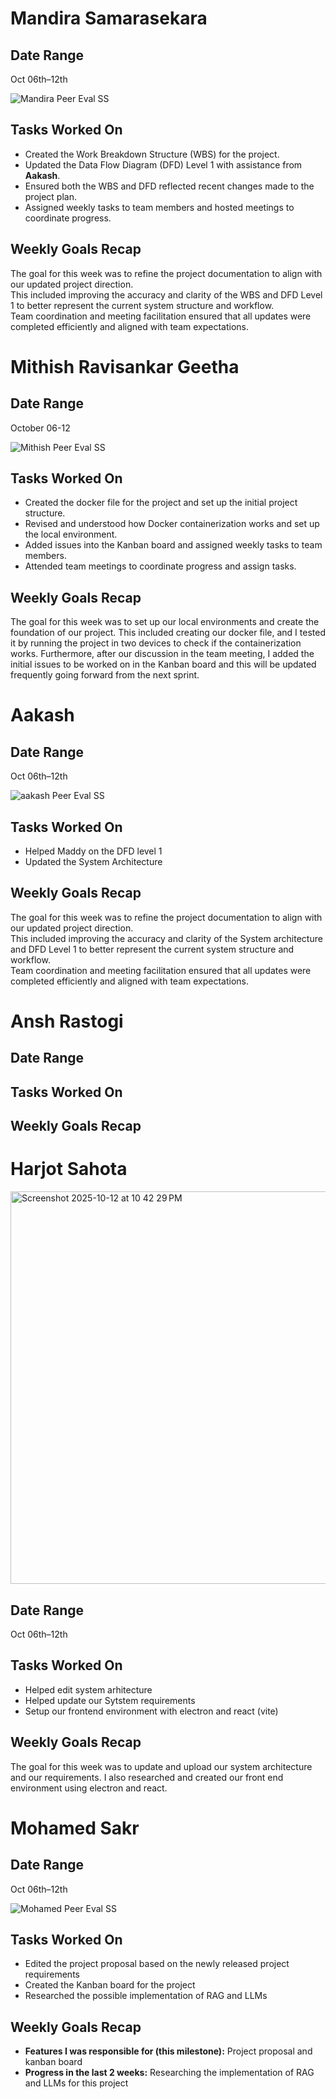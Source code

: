 # Mandira Samarasekara

## Date Range
Oct 06th–12th

![Mandira Peer Eval SS](images/MandiraWeek6.png)


## Tasks Worked On
- Created the Work Breakdown Structure (WBS) for the project.  
- Updated the Data Flow Diagram (DFD) Level 1 with assistance from **Aakash**.  
- Ensured both the WBS and DFD reflected recent changes made to the project plan.  
- Assigned weekly tasks to team members and hosted meetings to coordinate progress.

## Weekly Goals Recap
The goal for this week was to refine the project documentation to align with our updated project direction.  
This included improving the accuracy and clarity of the WBS and DFD Level 1 to better represent the current system structure and workflow.  
Team coordination and meeting facilitation ensured that all updates were completed efficiently and aligned with team expectations.



# Mithish Ravisankar Geetha

## Date Range
October 06-12

![Mithish Peer Eval SS](images/MithishWeek6.jpg)

## Tasks Worked On
- Created the docker file for the project and set up the initial project structure.
- Revised and understood how Docker containerization works and set up the local environment.
- Added issues into the Kanban board and assigned weekly tasks to team members.
- Attended team meetings to coordinate progress and assign tasks.

## Weekly Goals Recap
The goal for this week was to set up our local environments and create the foundation of our project. This included creating our docker file, and I tested it by running the project in two devices to check if the containerization works. Furthermore, after our discussion in the team meeting, I added the initial issues to be worked on in the Kanban board and this will be updated frequently going forward from the next sprint.



# Aakash 
## Date Range
Oct 06th–12th

![aakash Peer Eval SS](images/aakash-logw6.png)


## Tasks Worked On
- Helped Maddy on the DFD level 1 
- Updated the System Architecture 

## Weekly Goals Recap
The goal for this week was to refine the project documentation to align with our updated project direction.  
This included improving the accuracy and clarity of the System architecture and DFD Level 1 to better represent the current system structure and workflow.  
Team coordination and meeting facilitation ensured that all updates were completed efficiently and aligned with team expectations.





# Ansh Rastogi

## Date Range

## Tasks Worked On

## Weekly Goals Recap



# Harjot Sahota
<img width="1075" height="628" alt="Screenshot 2025-10-12 at 10 42 29 PM" src="https://github.com/user-attachments/assets/c92236e8-0b38-4ff0-b65f-c686a37177ba" />

## Date Range
Oct 06th–12th

## Tasks Worked On
- Helped edit system arhitecture
- Helped update our Sytstem requirements
- Setup our frontend environment with electron and react (vite)
  
## Weekly Goals Recap
The goal for this week was to update and upload our system architecture and our requirements. I also researched and 
created our front end environment using electron and react.


  
# Mohamed Sakr

## Date Range
Oct 06th–12th

![Mohamed Peer Eval SS](images/MohamedW6.png)
## Tasks Worked On
- Edited the project proposal based on the newly released project requirements
- Created the Kanban board for the project
- Researched the possible implementation of RAG and LLMs 

## Weekly Goals Recap
- **Features I was responsible for (this milestone):** Project proposal and kanban board
- **Progress in the last 2 weeks:** Researching the implementation of RAG and LLMs for this project

